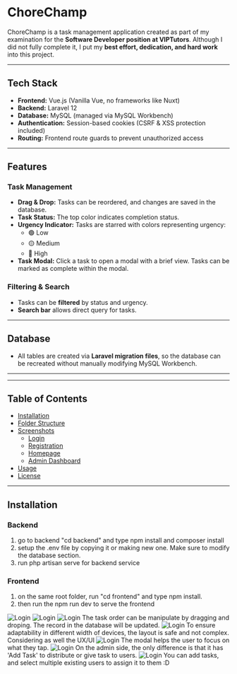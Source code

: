 

# ChoreChamp

ChoreChamp is a task management application created as part of my examination for the **Software Developer position at VIPTutors**. Although I did not fully complete it, I put my **best effort, dedication, and hard work** into this project.

---

## Tech Stack
- **Frontend:** Vue.js (Vanilla Vue, no frameworks like Nuxt)
- **Backend:** Laravel 12
- **Database:** MySQL (managed via MySQL Workbench)
- **Authentication:** Session-based cookies (CSRF & XSS protection included)
- **Routing:** Frontend route guards to prevent unauthorized access

---

## Features

### Task Management
- **Drag & Drop:** Tasks can be reordered, and changes are saved in the database.
- **Task Status:** The top color indicates completion status.
- **Urgency Indicator:** Tasks are starred with colors representing urgency:
  - 🟢 Low  
  - 🟡 Medium  
  - 🔴 High
- **Task Modal:** Click a task to open a modal with a brief view. Tasks can be marked as complete within the modal.

### Filtering & Search
- Tasks can be **filtered** by status and urgency.
- **Search bar** allows direct query for tasks.

---

## Database
- All tables are created via **Laravel migration files**, so the database can be recreated without manually modifying MySQL Workbench.

---
---

## Table of Contents
- [Installation](#installation)
- [Folder Structure](#folder-structure)
- [Screenshots](#screenshots)
  - [Login](#login)
  - [Registration](#registration)
  - [Homepage](#homepage)
  - [Admin Dashboard](#admin-dashboard)
- [Usage](#usage)
- [License](#license)

---

## Installation

### Backend
1. go to backend "cd backend" and type npm install and composer install
2. setup the .env file by copying it or making new one. Make sure to modify the database section.
3. run php artisan serve for backend service

### Frontend
1. on the same root folder, run "cd frontend" and type npm install.
2. then run the npm run dev to serve the frontend

![Login](./login.png)
![Login](./register.png)
![Login](./homeweb.png)
The task order can be manipulate by dragging and droping. The record in the database will be updated.
![Login](./mobilehome.png)
To ensure adaptability in different width of devices, the layout is safe and not complex. Considering as well the UX/UI
![Login](./modal.png)
The modal helps the user to focus on what they tap. 
![Login](./adminside.png)
On the admin side, the only difference is that it has 'Add Task' to distribute or give task to users.
![Login](./addtask.png)
You can add tasks, and select multiple existing users to assign it to them :D

